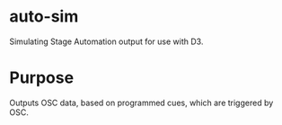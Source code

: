# auto-sim
Simulating Stage Automation output for use with D3.


# Purpose
Outputs OSC data, based on programmed cues, which are triggered by OSC.
